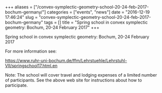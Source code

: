 +++
aliases = ["/convex-symplectic-geometry-school-20-24-feb-2017-bochum-germany/"]
categories = ["events", "news"]
date = "2016-12-19 17:46:24"
slug = "convex-symplectic-geometry-school-20-24-feb-2017-bochum-germany"
tags = []
title = "Spring school in convex symplectic geometry: Bochum, 20-24 February 2017"
+++

Spring school in convex symplectic geometry: Bochum, 20-24 February 2017

For more information see:

<https://www.ruhr-uni-bochum.de/ffm/Lehrstuehle/Lehrstuhl-VII/springschool17.html.en>

Note: The school will cover travel and lodging expenses of a limited
number of participants. See the above web site for instructions about
how to participate.

 
